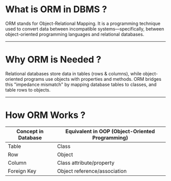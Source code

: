 # What is ORM in DBMS ?

ORM stands for Object-Relational Mapping.
It is a programming technique used to convert data between incompatible systems—specifically, between object-oriented programming languages and relational databases.


---

# Why ORM is Needed ?

Relational databases store data in tables (rows & columns), while object-oriented programs use objects with properties and methods.
ORM bridges this "impedance mismatch" by mapping database tables to classes, and table rows to objects.


---
# How ORM Works ?

| Concept in Database | Equivalent in OOP (Object-Oriented Programming) |
|---------------------|--------------------------------------------------|
| Table               | Class                                             |
| Row                 | Object                                            |
| Column              | Class attribute/property                         |
| Foreign Key         | Object reference/association                     |



